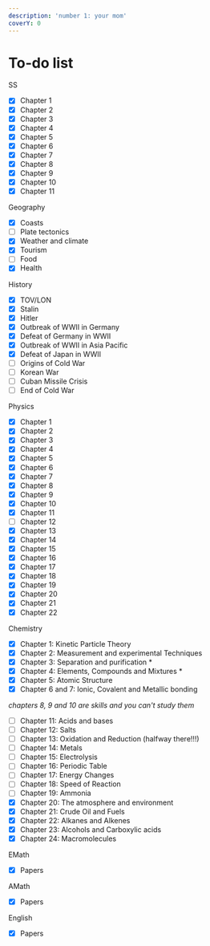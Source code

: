 ```yaml
---
description: 'number 1: your mom'
coverY: 0
---
```


# To-do list

SS

* [x] Chapter 1
* [x] Chapter 2
* [x] Chapter 3
* [x] Chapter 4
* [x] Chapter 5
* [x] Chapter 6
* [x] Chapter 7
* [x] Chapter 8
* [x] Chapter 9
* [x] Chapter 10
* [x] Chapter 11

Geography

* [x] Coasts
* [ ] Plate tectonics
* [x] Weather and climate
* [x] Tourism
* [ ] Food
* [x] Health

History

* [x] TOV/LON
* [x] Stalin
* [x] Hitler
* [x] Outbreak of WWII in Germany
* [x] Defeat of Germany in WWII
* [x] Outbreak of WWII in Asia Pacific
* [x] Defeat of Japan in WWII
* [ ] Origins of Cold War
* [ ] Korean War
* [ ] Cuban Missile Crisis
* [ ] End of Cold War

Physics

* [x] Chapter 1
* [x] Chapter 2
* [x] Chapter 3
* [x] Chapter 4
* [x] Chapter 5
* [x] Chapter 6
* [x] Chapter 7
* [x] Chapter 8
* [x] Chapter 9
* [x] Chapter 10
* [x] Chapter 11
* [ ] Chapter 12
* [x] Chapter 13
* [x] Chapter 14
* [x] Chapter 15
* [x] Chapter 16
* [x] Chapter 17
* [x] Chapter 18
* [x] Chapter 19
* [x] Chapter 20
* [x] Chapter 21
* [x] Chapter 22

Chemistry

* [x] Chapter 1: Kinetic Particle Theory
* [x] Chapter 2: Measurement and experimental Techniques
* [x] Chapter 3: Separation and purification \*
* [x] Chapter 4: Elements, Compounds and Mixtures \*
* [x] Chapter 5: Atomic Structure
* [x] Chapter 6 and 7: Ionic, Covalent and Metallic bonding

_chapters 8, 9 and 10 are skills and you can't study them_

* [ ] Chapter 11: Acids and bases
* [ ] Chapter 12: Salts
* [ ] Chapter 13: Oxidation and Reduction (halfway there!!!)
* [ ] Chapter 14: Metals
* [ ] Chapter 15: Electrolysis
* [ ] Chapter 16: Periodic Table
* [ ] Chapter 17: Energy Changes
* [ ] Chapter 18: Speed of Reaction
* [ ] Chapter 19: Ammonia
* [x] Chapter 20: The atmosphere and environment
* [x] Chapter 21:  Crude Oil and Fuels
* [x] Chapter 22: Alkanes and Alkenes
* [x] Chapter 23: Alcohols and Carboxylic acids
* [x] Chapter 24: Macromolecules

EMath

* [x] Papers

AMath

* [x] Papers

English

* [x] Papers



